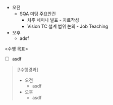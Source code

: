 - 오전
	- SQA 미팅 주요안건
		- 차주 세미나 발표 - 자료작성
		- Vision TC 설계 범위 논의 - Job Teaching
- 오후
	- adsf

<수행 목표>
- [ ] asdf

>[!수행경과]
>- 오전
>	- asdf
>- 오후
>	- asdf
